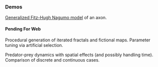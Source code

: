 ### Demos
<a href="./neuron_web/neuron.html">Generalized Fitz-Hugh Nagumo model</a> of an axon.

#### Pending For Web
Procedural generation of iterated fractals and fictional maps. Parameter tuning via artificial selection.

Predator-prey dynamics with spatial effects (and possibly handling time). Comparison of discrete and continuous cases.